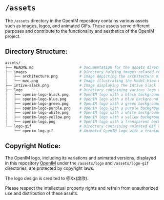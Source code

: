 # `/assets`

The `/assets` directory in the OpenIM repository contains various assets such as images, logos, and animated GIFs. These assets serve different purposes and contribute to the functionality and aesthetics of the OpenIM project.

## Directory Structure:

```bash
assets/
├── README.md                     # Documentation for the assets directory
├── images                        # Directory holding images related to OpenIM
│   ├── architecture.png          # Image depicting the architecture of OpenIM
│   └── mvc.png                   # Image illustrating the Model-View-Controller (MVC) pattern
├── intive-slack.png              # Image displaying the Intive Slack logo
├── logo                          # Directory containing various logo variations for OpenIM
│   ├── openim-logo-black.png     # OpenIM logo with a black background
│   ├── openim-logo-blue.png      # OpenIM logo with a blue background
│   ├── openim-logo-green.png     # OpenIM logo with a green background
│   ├── openim-logo-purple.png    # OpenIM logo with a purple background
│   ├── openim-logo-white.png     # OpenIM logo with a white background
│   ├── openim-logo-yellow.png    # OpenIM logo with a yellow background
│   └── openim-logo.png           # OpenIM logo with a transparent background
└── logo-gif                      # Directory containing animated GIF versions of the OpenIM logo
    └── openim-log.gif            # Animated OpenIM logo with a transparent background
```

## Copyright Notice:

The OpenIM logo, including its variations and animated versions, displayed in this repository [OpenIM](https://github.com/openimsdk/open-im-server) under the `/assets/logo` and `/assets/logo-gif` directories, are protected by copyright laws.

The logo design is credited to @Xx(席欣).

Please respect the intellectual property rights and refrain from unauthorized use and distribution of these assets.